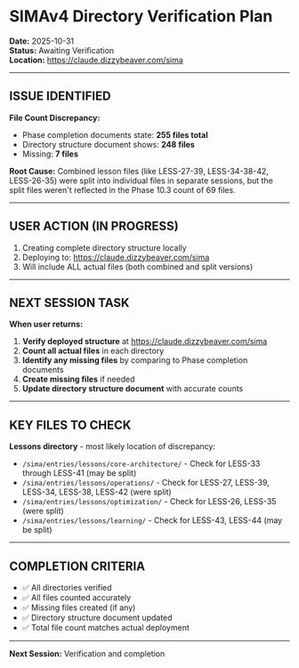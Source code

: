 # SIMAv4 Directory Verification Plan

**Date:** 2025-10-31  
**Status:** Awaiting Verification  
**Location:** https://claude.dizzybeaver.com/sima

---

## ISSUE IDENTIFIED

**File Count Discrepancy:**
- Phase completion documents state: **255 files total**
- Directory structure document shows: **248 files**
- Missing: **7 files**

**Root Cause:**
Combined lesson files (like LESS-27-39, LESS-34-38-42, LESS-26-35) were split into individual files in separate sessions, but the split files weren't reflected in the Phase 10.3 count of 69 files.

---

## USER ACTION (IN PROGRESS)

1. Creating complete directory structure locally
2. Deploying to: https://claude.dizzybeaver.com/sima
3. Will include ALL actual files (both combined and split versions)

---

## NEXT SESSION TASK

**When user returns:**

1. **Verify deployed structure** at https://claude.dizzybeaver.com/sima
2. **Count all actual files** in each directory
3. **Identify any missing files** by comparing to Phase completion documents
4. **Create missing files** if needed
5. **Update directory structure document** with accurate counts

---

## KEY FILES TO CHECK

**Lessons directory** - most likely location of discrepancy:
- `/sima/entries/lessons/core-architecture/` - Check for LESS-33 through LESS-41 (may be split)
- `/sima/entries/lessons/operations/` - Check for LESS-27, LESS-39, LESS-34, LESS-38, LESS-42 (were split)
- `/sima/entries/lessons/optimization/` - Check for LESS-26, LESS-35 (were split)
- `/sima/entries/lessons/learning/` - Check for LESS-43, LESS-44 (may be split)

---

## COMPLETION CRITERIA

- ✅ All directories verified
- ✅ All files counted accurately
- ✅ Missing files created (if any)
- ✅ Directory structure document updated
- ✅ Total file count matches actual deployment

---

**Next Session:** Verification and completion
